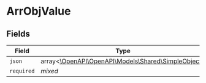 # ArrObjValue


## Fields

| Field                                                                                     | Type                                                                                      | Required                                                                                  | Description                                                                               |
| ----------------------------------------------------------------------------------------- | ----------------------------------------------------------------------------------------- | ----------------------------------------------------------------------------------------- | ----------------------------------------------------------------------------------------- |
| `json`                                                                                    | array<[\OpenAPI\OpenAPI\Models\Shared\SimpleObject](../../Models/Shared/SimpleObject.md)> | :heavy_minus_sign:                                                                        | N/A                                                                                       |
| `required`                                                                                | *mixed*                                                                                   | :heavy_minus_sign:                                                                        | N/A                                                                                       |